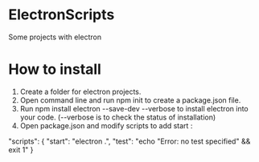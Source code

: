 # ElectronScripts
Some projects with electron
# How to install 
1. Create a folder for electron projects.
2. Open command line and run npm init to create a package.json file.
3. Run npm install electron --save-dev --verbose to install electron into your code. (--verbose is to check the status of installation)
4. Open package.json and modify scripts to add start :

"scripts": {
  "start": "electron .",
  "test": "echo \"Error: no test specified\" && exit 1"
}
